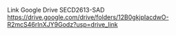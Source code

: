 Link Google Drive SECD2613-SAD
https://drive.google.com/drive/folders/12B0gkjpIacdwO-R2mcS46rInXJY9Godz?usp=drive_link
